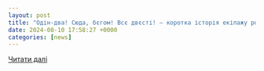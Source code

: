 ```yaml
---
layout: post
title: "Одін-два! Сюда, бєгом! Всє двєсті! — коротка історія екіпажу російського БПЛА zala – АрміяInform"
date: 2024-08-10 17:58:27 +0000
categories: [news]
---
```


[Читати далі](https://armyinform.com.ua/2024/08/10/odin-dva-syuda-byegom-vsye-dvyesti-korotka-istoriya-ekipazhu-rosijskogo-bpla-zala/)
